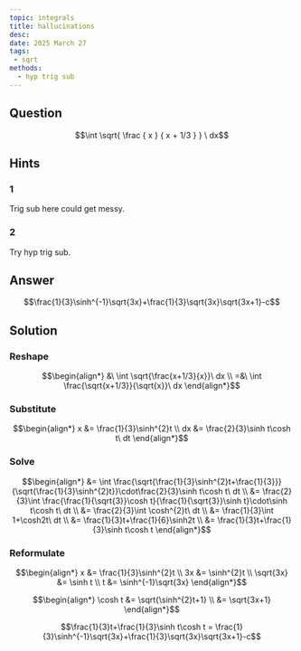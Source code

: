 ```yaml
---
topic: integrals
title: hallucinations
desc: 
date: 2025 March 27
tags:
 - sqrt
methods:
  - hyp trig sub
---
```



## Question
```math
\int
  \sqrt{
    \frac
      { x }
      { x + 1/3 }
  }
\ dx
```


## Hints

### 1
Trig sub here could get messy.

### 2
Try hyp trig sub.


## Answer
```math
\frac{1}{3}\sinh^{-1}\sqrt{3x}+\frac{1}{3}\sqrt{3x}\sqrt{3x+1}-c
```


## Solution

### Reshape
```math
\begin{align*}
  &\ \int \sqrt{\frac{x+1/3}{x}}\ dx
  \\ =&\ \int \frac{\sqrt{x+1/3}}{\sqrt{x}}\ dx
\end{align*}
```

### Substitute
```math
\begin{align*}
  x &= \frac{1}{3}\sinh^{2}t
  \\ dx &= \frac{2}{3}\sinh t\cosh t\ dt
\end{align*}
```

### Solve
```math
\begin{align*}
  &= \int \frac{\sqrt{\frac{1}{3}\sinh^{2}t+\frac{1}{3}}}{\sqrt{\frac{1}{3}\sinh^{2}t}}\cdot\frac{2}{3}\sinh t\cosh t\ dt
  \\ &= \frac{2}{3}\int \frac{\frac{1}{\sqrt{3}}\cosh t}{\frac{1}{\sqrt{3}}\sinh t}\cdot\sinh t\cosh t\ dt
  \\ &= \frac{2}{3}\int \cosh^{2}t\ dt
  \\ &= \frac{1}{3}\int 1+\cosh2t\ dt
  \\ &= \frac{1}{3}t+\frac{1}{6}\sinh2t
  \\ &= \frac{1}{3}t+\frac{1}{3}\sinh t\cosh t
\end{align*}
```

### Reformulate
```math
\begin{align*}
  x &= \frac{1}{3}\sinh^{2}t
  \\ 3x &= \sinh^{2}t
  \\ \sqrt{3x} &= \sinh t
  \\ t &= \sinh^{-1}\sqrt{3x}
\end{align*}
```

```math
\begin{align*}
  \cosh t &= \sqrt{\sinh^{2}t+1}
  \\ &= \sqrt{3x+1}
\end{align*}
```

```math
\frac{1}{3}t+\frac{1}{3}\sinh t\cosh t
  = \frac{1}{3}\sinh^{-1}\sqrt{3x}+\frac{1}{3}\sqrt{3x}\sqrt{3x+1}-c
```

